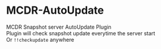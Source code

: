 # MCDR-AutoUpdate
MCDR Snapshot server AutoUpdate Plugin\
Plugin will check snapshot update everytime the server start\
Or `!!checkupdate` anywhere
